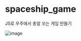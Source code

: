 # spaceship_game
JS로 우주에서 총알 쏘는 게임 만들기

![image](https://user-images.githubusercontent.com/95471902/185651803-d1d0dfed-66dc-4103-ba79-b3c45a45e7cc.png)
